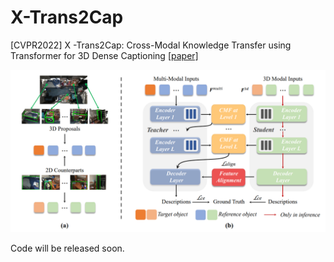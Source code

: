 # X-Trans2Cap
[CVPR2022] X -Trans2Cap: Cross-Modal Knowledge Transfer using Transformer for 3D Dense Captioning [[paper]](https://arxiv.org/abs/2203.00843)

![](figures/pipeline.png)

Code will be released soon.
